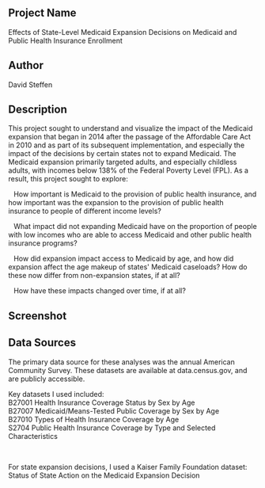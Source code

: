  ## Project Name
Effects of State-Level Medicaid Expansion Decisions on Medicaid and Public Health Insurance Enrollment

## Author
David Steffen

## Description
This project sought to understand and visualize the impact of the Medicaid expansion that began in 2014
after the passage of the Affordable Care Act in 2010 and as part of its subsequent implementation, and
especially the impact of the decisions by certain states not to expand Medicaid. The Medicaid expansion
primarily targeted adults, and especially childless adults, with incomes below 138% of the Federal
Poverty Level (FPL). As a result, this project sought to explore: <br>

&ensp; How important is Medicaid to the provision of public health insurance, and how important was
the expansion to the provision of public health insurance to people of different income levels? <br>

&ensp; What impact did not expanding Medicaid have on the proportion of people with low incomes who
are able to access Medicaid and other public health insurance programs? <br>

&ensp; How did expansion impact access to Medicaid by age, and how did expansion affect the age makeup
of states' Medicaid caseloads? How do these now differ from non-expansion states, if at all? <br>

&ensp; How have these impacts changed over time, if at all? <br>

## Screenshot


## Data Sources
The primary data source for these analyses was the annual American Community Survey.
These datasets are available at data.census.gov, and are publicly accessible.

Key datasets I used included: <br>
B27001 Health Insurance Coverage Status by Sex by Age <br>
B27007 Medicaid/Means-Tested Public Coverage by Sex by Age <br>
B27010 Types of Health Insurance Coverage by Age <br>
S2704 Public Health Insurance Coverage by Type and Selected Characteristics

<br>

For state expansion decisions, I used a Kaiser Family Foundation dataset: <br>
Status of State Action on the Medicaid Expansion Decision
